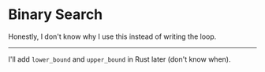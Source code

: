 # Binary Search

Honestly, I don't know why I use this instead of writing the loop.

---

I'll add `lower_bound` and `upper_bound` in Rust later (don't know when).